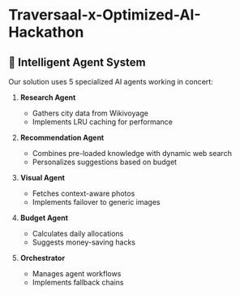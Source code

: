 # Traversaal-x-Optimized-AI-Hackathon
## 🧠 Intelligent Agent System

Our solution uses 5 specialized AI agents working in concert:

1. **Research Agent**  
   - Gathers city data from Wikivoyage  
   - Implements LRU caching for performance  

2. **Recommendation Agent**  
   - Combines pre-loaded knowledge with dynamic web search  
   - Personalizes suggestions based on budget  

3. **Visual Agent**  
   - Fetches context-aware photos  
   - Implements failover to generic images  

4. **Budget Agent**  
   - Calculates daily allocations  
   - Suggests money-saving hacks  

5. **Orchestrator**  
   - Manages agent workflows  
   - Implements fallback chains  
